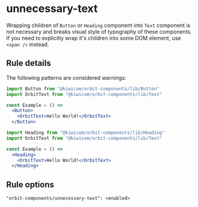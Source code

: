 # unnecessary-text

Wrapping children of `Button` or `Heading` component into `Text` component is not necessary and breaks visual style of typography of these components. If you need to explicitly wrap it's children into some DOM element, use `<span />` instead.

## Rule details

The following patterns are considered warnings:

```jsx
import Button from "@kiwicom/orbit-components/lib/Button"
import OrbitText from "@kiwicom/orbit-components/lib/Text"

const Example = () => 
  <Button>
    <OrbitText>Hello World!</OrbitText>
  </Button>
```

```jsx
import Heading from "@kiwicom/orbit-components/lib/Heading"
import OrbitText from "@kiwicom/orbit-components/lib/Text"

const Example = () => 
  <Heading>
    <OrbitText>Hello World!</OrbitText>
  </Heading>
```

## Rule options

```
"orbit-components/unnecessary-text": <enabled>
```
